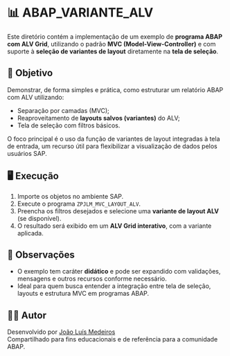 # 📊 ABAP_VARIANTE_ALV

Este diretório contém a implementação de um exemplo de **programa ABAP com ALV Grid**, utilizando o padrão **MVC (Model-View-Controller)** e com suporte à **seleção de variantes de layout** diretamente na **tela de seleção**.

## 🎯 Objetivo

Demonstrar, de forma simples e prática, como estruturar um relatório ABAP com ALV utilizando:

- Separação por camadas (MVC);
- Reaproveitamento de **layouts salvos (variantes)** do ALV;
- Tela de seleção com filtros básicos.

O foco principal é o uso da função de variantes de layout integradas à tela de entrada, um recurso útil para flexibilizar a visualização de dados pelos usuários SAP.

## 🖥️ Execução

1. Importe os objetos no ambiente SAP.
2. Execute o programa `ZPJLM_MVC_LAYOUT_ALV`.
3. Preencha os filtros desejados e selecione uma **variante de layout ALV** (se disponível).
4. O resultado será exibido em um **ALV Grid interativo**, com a variante aplicada.

## 📌 Observações

- O exemplo tem caráter **didático** e pode ser expandido com validações, mensagens e outros recursos conforme necessário.
- Ideal para quem busca entender a integração entre tela de seleção, layouts e estrutura MVC em programas ABAP.

## 🙋‍♂️ Autor

Desenvolvido por [João Luís Medeiros](https://www.linkedin.com/in/joaoluismedeiros/)  
Compartilhado para fins educacionais e de referência para a comunidade ABAP.

